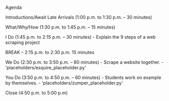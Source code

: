 Agenda

Introductions/Await Late Arrivals (1:00 p.m. to 1:30 p.m.  – 30 minutes)

What/Why/How (1:30 p.m. to 1:45 p.m. – 15 minutes)

I Do (1:45 p.m. to 2:15 p.m. – 30 minutes)
    - Explain the 9 steps of a web scraping project 

BREAK – 2:15 p.m. to 2:30 p.m. 15 minutes

We Do (2:30 p.m. to 3:50 p.m. – 80 minutes)
    - Scrape a website together. 
    - 'placeholders/esquire_placeholder.py'

You Do (3:50 p.m. to 4:50 p.m. – 60 minutes)
    - Students work on example by themselves.
    - 'placeholders/zumper_placeholder.py'

Close (4:50 p.m. to 5:00 p.m)


